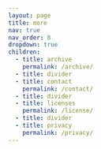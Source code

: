 ```yaml
---
layout: page
title: more
nav: true
nav_order: 8
dropdown: true
children:
  - title: archive
    permalink: /archive/
  - title: divider
  - title: contact
    permalink: /contact/
  - title: divider
  - title: licenses
    permalink: /license/
  - title: divider
  - title: privacy
    permalink: /privacy/
---
```

